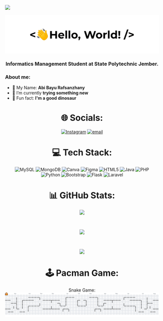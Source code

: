 <div align="left">

  [![](https://visitcount.itsvg.in/api?id=Abi476&icon=0&color=0)](https://visitcount.itsvg.in)
</div>


<div align="center">
  <img
    src="https://raw.githubusercontent.com/verma-ashish-k/verma-ashish-k/a3263a1cc0ce7021b733e9e223a55ba2d004f569/hello-world.gif"
    align="center"
    width="800"
    alt="Hello World Animation"
  />
</div>

<h3 align="center">Informatics Management Student at State Polytechnic Jember.</h3>

<h3 align="left">About me:</h3>
<ul>
  <li>🫡 My Name: <strong>Abi Bayu Rafsanzhany</strong></li>
  <li>🦥 I’m currently <strong>trying something new</strong></li>
  <li>🦕 Fun fact: <strong>I'm a good dinosaur</strong></li>
</ul>

<div align="center">
  
# 🌐 Socials:
[![Instagram](https://img.shields.io/badge/Instagram-%23E4405F.svg?logo=Instagram&logoColor=white)](https://instagram.com/abbayur_) [![email](https://img.shields.io/badge/Email-D14836?logo=gmail&logoColor=white)](mailto:abibayur21@gmail.com)
</div>
<div align="center">

# 💻 Tech Stack:  
![MySQL](https://img.shields.io/badge/mysql-4479A1.svg?style=for-the-badge&logo=mysql&logoColor=white) ![MongoDB](https://img.shields.io/badge/MongoDB-%234ea94b.svg?style=for-the-badge&logo=mongodb&logoColor=white) ![Canva](https://img.shields.io/badge/Canva-%2300C4CC.svg?style=for-the-badge&logo=Canva&logoColor=white) ![Figma](https://img.shields.io/badge/figma-%23F24E1E.svg?style=for-the-badge&logo=figma&logoColor=white) ![HTML5](https://img.shields.io/badge/html5-%23E34F26.svg?style=for-the-badge&logo=html5&logoColor=white) ![Java](https://img.shields.io/badge/java-%23ED8B00.svg?style=for-the-badge&logo=openjdk&logoColor=white) ![PHP](https://img.shields.io/badge/php-%23777BB4.svg?style=for-the-badge&logo=php&logoColor=white) ![Python](https://img.shields.io/badge/python-3670A0?style=for-the-badge&logo=python&logoColor=ffdd54) ![Bootstrap](https://img.shields.io/badge/bootstrap-%238511FA.svg?style=for-the-badge&logo=bootstrap&logoColor=white) ![Flask](https://img.shields.io/badge/flask-%23000.svg?style=for-the-badge&logo=flask&logoColor=white) ![Laravel](https://img.shields.io/badge/laravel-%23FF2D20.svg?style=for-the-badge&logo=laravel&logoColor=white)
</div>

<div align="center">

# 📊 GitHub Stats:
![](https://github-readme-stats.vercel.app/api?username=Abi476&theme=dark&hide_border=false&include_all_commits=true&count_private=true)

<br>

![](https://nirzak-streak-stats.vercel.app/?user=Abi476&theme=dark&hide_border=false)

<br>

![](https://github-readme-stats.vercel.app/api/top-langs/?username=Abi476&theme=dark&hide_border=false&include_all_commits=true&count_private=true&layout=compact)

</div>

<div align="center">

   # 🕹️ Pacman Game:
 Snake Game:
<picture>
  <source media="(prefers-color-scheme: dark)" srcset="https://raw.githubusercontent.com/abi476/abi476/output/pacman-contribution-graph-dark.svg">
  <source media="(prefers-color-scheme: light)" srcset="https://raw.githubusercontent.com/abi476/abi476/output/pacman-contribution-graph.svg">
  <img alt="pacman contribution graph" src="https://raw.githubusercontent.com/abi476/abi476/output/pacman-contribution-graph.svg">
</picture>
</div>
